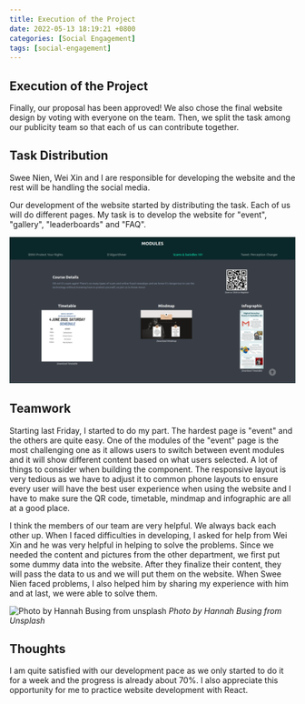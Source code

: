```yaml
---
title: Execution of the Project
date: 2022-05-13 18:19:21 +0800
categories: [Social Engagement]
tags: [social-engagement]
---
```


## Execution of the Project

Finally, our proposal has been approved! We also chose the final website design by voting with everyone on the team. Then, we split the task among our publicity team so that each of us can contribute together.

## Task Distribution

Swee Nien, Wei Xin and I are responsible for developing the website and the rest will be handling the social media.

Our development of the website started by distributing the task. Each of us will do different pages. My task is to develop the website for "event", "gallery", "leaderboards" and "FAQ".

![Module Details on Event Page](/assets/images/social-engagement/module_details.png)

## Teamwork

Starting last Friday, I started to do my part. The hardest page is "event" and the others are quite easy. One of the modules of the "event" page is the most challenging one as it allows users to switch between event modules and it will show different content based on what users selected. A lot of things to consider when building the component. The responsive layout is very tedious as we have to adjust it to common phone layouts to ensure every user will have the best user experience when using the website and I have to make sure the QR code, timetable, mindmap and infographic are all at a good place.

I think the members of our team are very helpful. We always back each other up. When I faced difficulties in developing, I asked for help from Wei Xin and he was very helpful in helping to solve the problems. Since we needed the content and pictures from the other department, we first put some dummy data into the website. After they finalize their content, they will pass the data to us and we will put them on the website. When Swee Nien faced problems, I also helped him by sharing my experience with him and at last, we were able to solve them.

![Photo by Hannah Busing from unsplash](https://images.unsplash.com/photo-1582213782179-e0d53f98f2ca?ixlib=rb-1.2.1&ixid=MnwxMjA3fDB8MHxwaG90by1wYWdlfHx8fGVufDB8fHx8&auto=format&fit=crop&w=1170&q=80g)
_Photo by Hannah Busing from Unsplash_

## Thoughts

I am quite satisfied with our development pace as we only started to do it for a week and the progress is already about 70%. I also appreciate this opportunity for me to practice website development with React.

